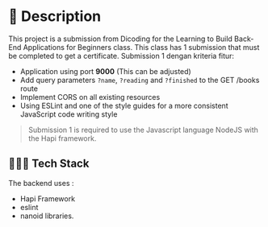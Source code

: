 # 📝 Description

This project is a submission from Dicoding for the Learning to Build Back-End Applications for Beginners class. This class has 1 submission that must be completed to get a certificate.
Submission 1 dengan kriteria fitur:

- Application using port **9000** (This can be adjusted)
- Add query parameters `?name`, `?reading` and `?finished` to the GET /books route
- Implement CORS on all existing resources
- Using ESLint and one of the style guides for a more consistent JavaScript code writing style

> Submission 1 is required to use the Javascript language NodeJS with the Hapi framework.

## 👨🏻‍💻 Tech Stack

The backend uses : 
- Hapi Framework
- eslint
- nanoid libraries.